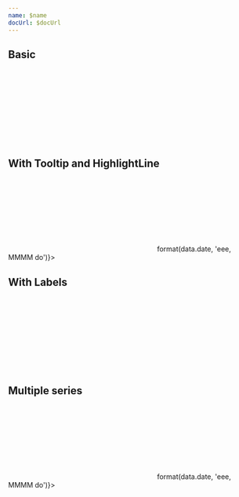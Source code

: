 ```yaml
---
name: $name
docUrl: $docUrl
---
```


<script lang="ts">
	import { scaleOrdinal, scaleTime } from 'd3-scale';
	import { flatGroup } from 'd3-array';
	import { format, parseISO } from 'date-fns';
	import { formatDate, PeriodType } from 'svelte-ux/utils/date';
	import { formatNumberAsStyle } from 'svelte-ux/utils/number';

	import Chart, { Svg } from '$lib/components/Chart.svelte';
	import Area from '$lib/components/Area.svelte';
	import AxisX from '$lib/components/AxisX.svelte';
	import AxisY from '$lib/components/AxisY.svelte';
	import Baseline from '$lib/components/Baseline.svelte';
	import HighlightLine from '$lib/components/HighlightLine.svelte';
	import Labels from '$lib/components/Labels.svelte';
	import Tooltip from '$lib/components/Tooltip.svelte';
	import TooltipContainer from '$lib/components/TooltipContainer.svelte';
	import TooltipItem from '$lib/components/TooltipItem.svelte';

	import Preview from '$lib/docs/Preview.svelte';
	import { createDateSeries } from '$lib/utils/genData';
	import { pivotLonger } from '$lib/utils/pivot';
	import { createPropertySortFunc } from 'svelte-ux/utils/sort';

	const data = createDateSeries({ min: 50, max: 100, value: 'integer' });

	const keys = ['apples', 'bananas', 'oranges']
	const multiSeriesData = createDateSeries({ min: 10, max: 100, value: 'integer', keys });
	const multiSeriesFlatData = pivotLonger(multiSeriesData, keys, 'fruit', 'value');
	const dataByFruit = flatGroup(multiSeriesFlatData, d => d.fruit);

	const fruitColors = {
		apples: 'var(--color-blue-500)',
		bananas: 'var(--color-purple-500)',
		oranges: 'var(--color-green-500)',
	}
</script>

## Basic

<Preview>
	<div class="h-[300px] p-4 border rounded">
		<Chart
			{data}
			x="date"
			xScale={scaleTime()}
			y="value"
			yDomain={[0, null]}
			yNice
			padding={{ left: 16, bottom: 24 }}
		>
			<Svg>
				<AxisY gridlines />
				<AxisX formatTick={(d) => formatDate(d, PeriodType.Day, 'short')} />
				<Baseline x y />
				<Area line={{ width: 2 }} />
			</Svg>
		</Chart>
	</div>
</Preview>

## With Tooltip and HighlightLine

<Preview>
	<div class="h-[300px] p-4 border rounded">
		<Chart
			{data}
			x="date"
			xScale={scaleTime()}
			y="value"
			yDomain={[0, null]}
			yNice
			padding={{ left: 16, bottom: 24 }}
		>
			<Tooltip let:data>
				<Svg>
					<AxisY gridlines />
					<AxisX formatTick={(d) => formatDate(d, PeriodType.Day, 'short')} />
					<Baseline x y />
					<Area line={{ width: 2 }} />
					<HighlightLine color="var(--color-blue-500)" />
				</Svg>
				<TooltipContainer header={data => format(data.date, 'eee, MMMM do')}>
					<TooltipItem label="value" value={formatNumberAsStyle(data.value, 'integer')} />
				</TooltipContainer>
			</Tooltip>
		</Chart>
	</div>
</Preview>

## With Labels

<Preview>
	<div class="h-[300px] p-4 border rounded">
		<Chart
			{data}
			x="date"
			xScale={scaleTime()}
			y="value"
			yDomain={[0, null]}
			yNice
			padding={{ left: 16, bottom: 24 }}
		>
			<Svg>
				<AxisY gridlines />
				<AxisX formatTick={(d) => formatDate(d, PeriodType.Day, 'short')} />
				<Baseline x y />
				<Area line={{ width: 2 }} />
				<Labels format="integer" />
			</Svg>
		</Chart>
	</div>
</Preview>

## Multiple series

<Preview>
	<div class="h-[300px] p-4 border rounded">
		<Chart
			data={multiSeriesFlatData}
			x="date"
			xScale={scaleTime()}
			y="value"
			yDomain={[0, null]}
			yNice
			padding={{ left: 16, bottom: 24 }}
		>
			<Tooltip let:data mode="voronoi">
				<Svg>
					<AxisY gridlines />
					<AxisX formatTick={(d) => formatDate(d, PeriodType.Day, 'short')} />
					<Baseline x y />
					{#each dataByFruit as [fruit, data]}
						<Area {data} color={fruitColors[fruit]} line={{ width: 2 }} />
					{/each}
					<Labels format="integer" />
					<HighlightLine color={fruitColors[data?.fruit]} />
				</Svg>
				<TooltipContainer header={data => format(data.date, 'eee, MMMM do')}>
					<TooltipItem label={data.fruit} value={formatNumberAsStyle(data.value, 'integer')} />
				</TooltipContainer>
			</Tooltip>
		</Chart>
	</div>
</Preview>
